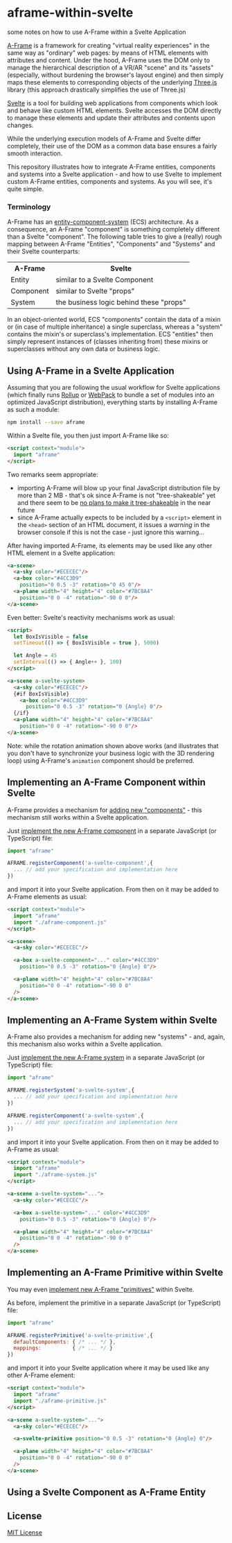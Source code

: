 # aframe-within-svelte #

some notes on how to use A-Frame within a Svelte Application

[A-Frame](https://github.com/aframevr/aframe) is a framework for creating "virtual reality experiences" in the same way as "ordinary" web pages: by means of HTML elements with attributes and content. Under the hood, A-Frame uses the DOM only to manage the hierarchical description of a VR/AR "scene" and its "assets" (especially, without burdening the browser's layout engine) and then simply maps these elements to corresponding objects of the underlying [Three.js](https://github.com/mrdoob/three.js/) library (this approach drastically simplifies the use of Three.js)

[Svelte](https://github.com/sveltejs/svelte) is a tool for building web applications from components which look and behave like custom HTML elements. Svelte accesses the DOM directly to manage these elements and update their attributes and contents upon changes.

While the underlying execution models of A-Frame and Svelte differ completely, their use of the DOM as a common data base ensures a fairly smooth interaction.

This repository illustrates how to integrate A-Frame entities, components and systems into a Svelte application - and how to use Svelte to implement custom A-Frame entities, components and systems. As you will see, it's quite simple.

### Terminology ###

A-Frame has an [entity-component-system](https://aframe.io/docs/1.3.0/introduction/entity-component-system.html) (ECS) architecture. As a consequence, an A-Frame "component" is something completely different than a Svelte "component". The following table tries to give a (really) rough mapping between A-Frame "Entities", "Components" and "Systems" and their Svelte counterparts:

<table><tbody>
<tr><th>A-Frame</th><th>Svelte</th></tr>
<tr><td>Entity</td><td>similar to a Svelte Component</td></tr>
<tr><td>Component</td><td>similar to Svelte "props"</td></tr>
<tr><td>System</td><td>the business logic behind these "props"</td></tr>
</tbody></table>

In an object-oriented world, ECS "components" contain the data of a mixin or (in case of multiple inheritance) a single superclass, whereas a "system" contains the mixin's or superclass's implementation. ECS "entities" then simply represent instances of (classes inheriting from) these mixins or superclasses without any own data or business logic.

## Using A-Frame in a Svelte Application ##

Assuming that you are following the usual workflow for Svelte applications (which finally runs [Rollup](https://rollupjs.org/guide/en/) or [WebPack](https://webpack.js.org/) to bundle a set of modules into an optimized JavaScript distribution), everything starts by installing A-Frame as such a module:

```bash
npm install --save aframe
```

Within a Svelte file, you then just import A-Frame like so:

```html
<script context="module">
  import "aframe"
</script>
```

Two remarks seem appropriate:

* importing A-Frame will blow up your final JavaScript distribution file by more than 2 MB - that's ok since A-Frame is not "tree-shakeable" yet and there seem to be [no plans to make it tree-shakeable](https://github.com/aframevr/aframe/issues/4242) in the near future
* since A-Frame actually expects to be included by a `<script>` element in the `<head>` section of an HTML document, it issues a _warning_ in the browser console if this is not the case - just ignore this warning...

After having imported A-Frame, its elements may be used like any other HTML element in a Svelte application:

```html
<a-scene>
  <a-sky color="#ECECEC"/>
  <a-box color="#4CC3D9"
    position="0 0.5 -3" rotation="0 45 0"/>
  <a-plane width="4" height="4" color="#7BC8A4"
    position="0 0 -4" rotation="-90 0 0"/>
</a-scene>
```

Even better: Svelte's reactivity mechanisms work as usual:

```html
<script>
  let BoxIsVisible = false
  setTimeout(() => { BoxIsVisible = true }, 5000)

  let Angle = 45
  setInterval(() => { Angle++ }, 100)
</script>

<a-scene a-svelte-system>
  <a-sky color="#ECECEC"/>
  {#if BoxIsVisible}
    <a-box color="#4CC3D9"
      position="0 0.5 -3" rotation="0 {Angle} 0"/>
  {/if}
  <a-plane width="4" height="4" color="#7BC8A4"
    position="0 0 -4" rotation="-90 0 0"/>
</a-scene>
```

Note: while the rotation animation shown above works (and illustrates that you don't have to synchronize your business logic with the 3D rendering loop) using A-Frame's `animation` component should be preferred.

## Implementing an A-Frame Component within Svelte ##

A-Frame provides a mechanism for [adding new "components"](https://aframe.io/docs/1.3.0/introduction/writing-a-component.html) - this mechanism still works within a Svelte application.

Just [implement the new A-Frame component](https://aframe.io/docs/1.3.0/core/component.html) in a separate JavaScript (or TypeScript) file:

```javascript
import "aframe"

AFRAME.registerComponent('a-svelte-component',{
  ... // add your specification and implementation here
})
```

and import it into your Svelte application. From then on it may be added to A-Frame elements as usual:

```html
<script context="module">
  import "aframe"
  import "./aframe-component.js"
</script>

<a-scene>
  <a-sky color="#ECECEC"/>

  <a-box a-svelte-component="..." color="#4CC3D9"
    position="0 0.5 -3" rotation="0 {Angle} 0"/>

  <a-plane width="4" height="4" color="#7BC8A4"
    position="0 0 -4" rotation="-90 0 0"
  />
</a-scene>
```

## Implementing an A-Frame System within Svelte ##

A-Frame also provides a mechanism for adding new "systems" - and, again, this mechanism also works within a Svelte application.

Just [implement the new A-Frame system]([https://aframe.io/docs/1.3.0/core/component.html](https://aframe.io/docs/1.3.0/core/systems.html)) in a separate JavaScript (or TypeScript) file:

```javascript
import "aframe"

AFRAME.registerSystem('a-svelte-system',{
  ... // add your specification and implementation here
})

AFRAME.registerComponent('a-svelte-system',{
  ... // add your specification and implementation here
})
```

and import it into your Svelte application. From then on it may be added to A-Frame as usual:

```html
<script context="module">
  import "aframe"
  import "./aframe-system.js"
</script>

<a-scene a-svelte-system="...">
  <a-sky color="#ECECEC"/>

  <a-box a-svelte-system="..." color="#4CC3D9"
    position="0 0.5 -3" rotation="0 {Angle} 0"/>

  <a-plane width="4" height="4" color="#7BC8A4"
    position="0 0 -4" rotation="-90 0 0"
  />
</a-scene>
```

## Implementing an A-Frame Primitive within Svelte ##

You may even [implement new A-Frame "primitives"](https://aframe.io/docs/1.3.0/introduction/html-and-primitives.html) within Svelte.

As before, implement the primitive in a separate JavaScript (or TypeScript) file:

```javascript
import "aframe"

AFRAME.registerPrimitive('a-svelte-primitive',{
  defaultComponents: { /* ... */ },
  mappings:          { /* ... */ }
})
```

and import it into your Svelte application where it may be used like any other A-Frame element:

```html
<script context="module">
  import "aframe"
  import "./aframe-primitive.js"
</script>

<a-scene a-svelte-system="...">
  <a-sky color="#ECECEC"/>

  <a-svelte-primitive position="0 0.5 -3" rotation="0 {Angle} 0"/>

  <a-plane width="4" height="4" color="#7BC8A4"
    position="0 0 -4" rotation="-90 0 0"
  />
</a-scene>
```

## Using a Svelte Component as A-Frame Entity ##

## License ##

[MIT License](LICENSE.md)
